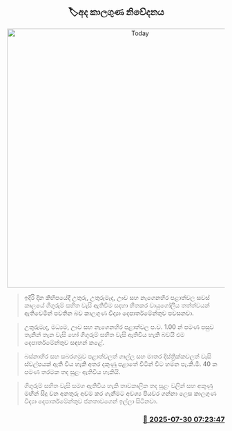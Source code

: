 <p align='center'><b><h2 align='center' title='Today's weather forecast'>🏷අද කාලගුණ නිවේදනය</h2></b></p>
<p align='center'><img src='https://helakuru.sgp1.cdn.digitaloceanspaces.com/esana/images/lib/weather-thumb-new-1[1].jpg' width='600' alt='Today's weather forecast'></p>

> ඉදිරි දින කිහිපයේදී උතුරු, උතුරුමැද, ඌව සහ නැගෙනහිර පළාත්වල සවස් කාලයේ ගිගුරුම් සහිත වැසි ඇතිවීම සදහා හිතකර වායුගෝලීය තත්ත්වයන් ඇතිවෙමින් පවතින බව කාලගුණ විද්‍යා දෙපාර්තමේන්තුව පවසනවා.

> උතුරුමැද, මධ්‍යම, ඌව සහ නැගෙනහිර පළාත්වල ප.ව. 1.00 න් පමණ පසුව තැනින් තැන වැසි හෝ ගිගුරුම් සහිත වැසි ඇතිවිය හැකි බවයි එම දෙපාර්තමේන්තුව සඳහන් කළේ.

> බස්නාහිර සහ සබරගමුව පළාත්වලත් ගාල්ල සහ මාතර දිස්ත්‍රික්කවලත් වැසි ස්වල්පයක් ඇති විය හැකි අතර දකුණු පළාතේ විටින් විට හමන පැ.කි.මී. 40 ක පමණ තරමක තද සුළං ඇතිවිය හැකියි.

> ගිගුරුම් සහිත වැසි සමග ඇතිවිය හැකි තාවකාලික තද සුළං වලින් සහ අකුණු මඟින් සිදු වන අනතුරු අවම කර ගැනීමට අවශ්‍ය පියවර ගන්නා ලෙස කාලගුණ විද්‍යා දෙපාර්තමේන්තුව ජනතාවගෙන් ඉල්ලා සිටිනවා.



<h3 align='right'><a href='https://www.helakuru.lk/esana/p/112272/'>📅 2025-07-30 07:23:47</a></h3>
